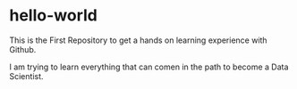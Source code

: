 # hello-world
This is the First Repository to get a hands on learning experience with Github.


I am trying to learn everything that can comen in the path to become a Data Scientist.
